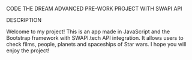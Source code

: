 
CODE THE DREAM ADVANCED PRE-WORK PROJECT WITH SWAPI API

DESCRIPTION

Welcome to my project! This is an app made in JavaScript and the Bootstrap framework with SWAPI.tech API integration. It allows users to check films, people, planets and spaceships of Star wars. I hope you will enjoy the project!

